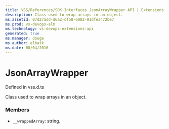 ```yaml
---
title: VSS/References/SDK.Interfaces JsonArrayWrapper API | Extensions for Visual Studio Team Services
description: Class used to wrap arrays in an object.
ms.assetid: 07d27add-d6a2-df58-6082-91dfe3472be7
ms.prod: vs-devops-alm
ms.technology: vs-devops-extensions-api
generated: true
ms.manager: douge
ms.author: elbatk
ms.date: 08/04/2016
---
```


# JsonArrayWrapper

Defined in vss.d.ts


Class used to wrap arrays in an object. 

### Members

* `__wrappedArray`: string. 

